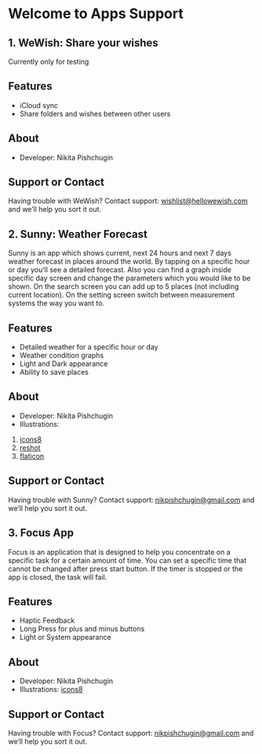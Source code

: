 # Welcome to Apps Support

## 1. WeWish: Share your wishes
Currently only for testing

## Features
- iCloud sync
- Share folders and wishes between other users

## About
- Developer: Nikita Pishchugin

## Support or Contact
Having trouble with WeWish? Contact support: wishlist@hellowewish.com and we’ll help you sort it out.

## 2. Sunny: Weather Forecast
Sunny is an app which shows current, next 24 hours and next 7 days weather forecast in places around the world. By tapping on a specific hour or day you’ll see a detailed forecast. Also you can find a graph inside specific day screen and change the parameters which you would like to be shown. On the search screen you can add up to 5 places (not including current location). On the setting screen switch between measurement systems the way you want to.

## Features
- Detailed weather for a specific hour or day
- Weather condition graphs
- Light and Dark appearance 
- Ability to save places

## About
- Developer: Nikita Pishchugin
- Illustrations: 
1. [icons8](https://icons8.com)
2. [reshot](https://www.reshot.com)
3. [flaticon](https://www.flaticon.com)

## Support or Contact
Having trouble with Sunny? Contact support: nikpishchugin@gmail.com and we’ll help you sort it out.

## 3. Focus App
Focus is an application that is designed to help you concentrate on a specific task for a certain amount of time. 
You can set a specific time that cannot be changed after press start button. If the timer is stopped or the app is closed, the task will fail.

## Features 
- Haptic Feedback 
- Long Press for plus and minus buttons
- Light or System appearance  

## About
- Developer: Nikita Pishchugin
- Illustrations: [icons8](https://icons8.com)

## Support or Contact
Having trouble with Focus? Contact support: nikpishchugin@gmail.com and we’ll help you sort it out.
